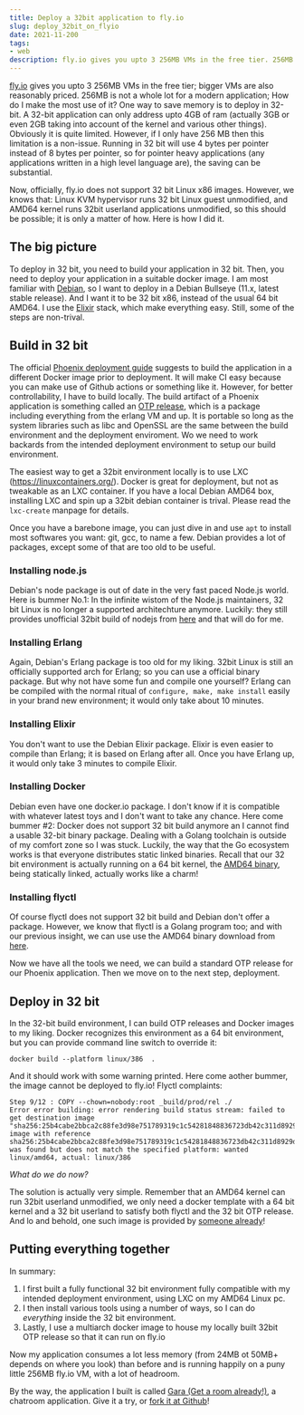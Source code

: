 ```yaml
---
title: Deploy a 32bit application to fly.io
slug: deploy_32bit_on_flyio
date: 2021-11-200
tags:
- web
description: fly.io gives you upto 3 256MB VMs in the free tier. 256MB is not a whole lot for a modern application; How to make the most use of it? You may want to deploy in 32 bit. 
---
```


[fly.io](https://fly.io) gives you upto 3 256MB VMs in the free tier; bigger VMs are also reasonably priced. 256MB is not a whole lot for a modern application; How do I make the most use of it? One way to save memory is to deploy in 32-bit. A 32-bit application can only address upto 4GB of ram (actually 3GB or even 2GB taking into account of the kernel and various other things). Obviously it is quite limited. However, if I only have 256 MB then this limitation is a non-issue. Running in 32 bit will use 4 bytes per pointer instead of 8 bytes per pointer, so for pointer heavy applications (any applications written in a high level language are), the saving can be substantial.

Now, officially, fly.io does not support 32 bit Linux x86 images. However, we knows that: Linux KVM hypervisor runs 32 bit Linux guest unmodified, and AMD64 kernel runs 32bit userland applications unmodified, so this should be possible; it is only a matter of how. Here is how I did it.

## The big picture

To deploy in 32 bit, you need to build your application in 32 bit. Then, you need to deploy your application in a suitable docker image. I am most familiar with [Debian](https://Debian.org), so I want to deploy in a Debian Bullseye (11.x, latest stable release). And I want it to be 32 bit x86, instead of the usual 64 bit AMD64. I use the [Elixir](https://elixir-lang.org/) stack, which make everything easy. Still, some of the steps are non-trival. 

## Build in 32 bit

The official [Phoenix deployment guide](https://hexdocs.pm/phoenix/releases.html#containers) suggests to build the application in a different Docker image prior to deployment. It will make CI easy because you can make use of Github actions or something like it. However, for better controllability, I have to build locally. The build artifact of a Phoenix application is something called an [OTP release](https://elixir-lang.org/getting-started/mix-otp/config-and-releases.html), which is a package including everything from the erlang VM and up. It is portable so long as the system libraries such as libc and OpenSSL are the same between the build environment and the deployment enviroment. Wo we need to work backards from the intended deployment environment to setup our build environment.

The easiest way to get a 32bit environment locally is to use LXC (https://linuxcontainers.org/). Docker is great for deployment, but not as tweakable as an LXC container. If you have a local Debian AMD64 box, installing LXC and spin up a 32bit debian container is trival. Please read the `lxc-create` manpage for details.

Once you have a barebone image, you can just dive in and use `apt` to install most softwares you want: git, gcc, to name a few. Debian provides a lot of packages, except some of that are too old to be useful.

### Installing node.js

Debian's node package is out of date in the very fast paced Node.js world. Here is bummer No.1: In the infinite wistom of the Node.js maintainers, 32 bit Linux is no longer a supported architechture anymore. Luckily: they still provides unofficial 32bit build of nodejs from [here](https://unofficial-builds.nodejs.org/download/release/v16.13.0/) and that will do for me.

### Installing Erlang

Again, Debian's Erlang package is too old for my liking. 32bit Linux is still an officially supported arch for Erlang; so you can use a official binary package. But why not have some fun and compile one yourself? Erlang can be compiled with the normal ritual of `configure, make, make install` easily in your brand new environment; it would only take about 10 minutes.

### Installing Elixir

You don't want to use the Debian Elixir package. Elixir is even easier to compile than Erlang; it is based on Erlang after all. Once you have Erlang up, it would only take 3 minutes to compile Elixir.

### Installing Docker

Debian even have one docker.io package. I don't know if it is compatible with whatever latest toys and I don't want to take any chance. Here come bummer #2: Docker does not support 32 bit build anymore an I cannot find a usable 32-bit binary package. Dealing with a Golang toolchain is outside of my comfort zone so I was stuck. Luckily, the way that the Go ecosystem works is that everyone distributes static linked binaries. Recall that our 32 bit environment is actually running on a 64 bit kernel, the [AMD64 binary](https://download.docker.com/linux/static/stable/), being statically linked, actually works like a charm!

### Installing flyctl

Of course flyctl does not support 32 bit build and Debian don't offer a package. However, we know that flyctl is a Golang program too; and with our previous insight, we can use use the AMD64 binary download from [here](https://github.com/superfly/flyctl/releases).


Now we have all the tools we need, we can build a standard OTP release for our Phoenix application. Then we move on to the next step, deployment.

## Deploy in 32 bit

In the 32-bit build environment, I can build OTP releases and Docker images to my liking. Docker recognizes this environment as a 64 bit environment, but you can provide command line switch to override it:

```
docker build --platform linux/386  .
```

And it should work with some warning printed. Here come aother bummer, the image cannot be deployed to fly.io! Flyctl complaints:

```
Step 9/12 : COPY --chown=nobody:root _build/prod/rel ./
Error error building: error rendering build status stream: failed to get destination image "sha256:25b4cabe2bbca2c88fe3d98e751789319c1c54281848836723db42c311d8929d":
image with reference sha256:25b4cabe2bbca2c88fe3d98e751789319c1c54281848836723db42c311d8929d
was found but does not match the specified platform: wanted linux/amd64, actual: linux/386

```

_What do we do now?_

The solution is actually very simple. Remember that an AMD64 kernel can run 32bit userland unmodified, we only need a docker template with a 64 bit kernel and a 32 bit userland to satisfy both flyctl and the 32 bit OTP release. And lo and behold, one such image is provided by [someone already](https://hub.docker.com/r/multiarch/debian-debootstrap)!

## Putting everything together

In summary:

1. I first built a fully functional 32 bit environment fully compatible with my intended deployment environment, using LXC on my AMD64 Linux pc.
1. I then install various tools using a number of ways, so I can do _everything_ inside the 32 bit environment.
1. Lastly, I use a multiarch docker image to house my locally built 32bit OTP release so that it can run on fly.io

Now my application consumes a lot less memory (from 24MB ot 50MB+ depends on where you look) than before and is running happily on a puny little 256MB fly.io VM, with a lot of headroom.

By the way, the application I built is called [Gara (Get a room already!)](https://gara.fly.dev), a chatroom application. Give it a try, or [fork it at Github](https://github.com/derek-zhou/gara)!
